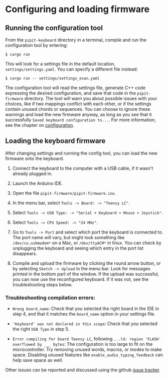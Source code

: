 # Configuring and loading firmware

## Running the configuration tool

From the `pipit-keyboard` directory in a terminal, compile and run the configuration tool by entering:

```
$ cargo run
```

This will look for a settings file in the default location, `settings/settings.yaml`. You can specify a different file instead:


```
$ cargo run -- settings/settings_evan.yaml
```

The configuration tool will read the settings file, generate C++ code expressing the desired configuration, and save that code in the `pipit-firmware` directory. The tool will warn you about possible issues with your choices, like if two mappings conflict with each other, or if the settings contain unused chords or sequences. You can choose to ignore these warnings and load the new firmware anyway, as long as you see that it successfully `Saved keyboard configuration to...`. For more information, see the chapter on [configuration](config/README.html).


## Loading the keyboard firmware

After changing settings and running the config tool, you can load the new firmware onto the keyboard.

1. Connect the keyboard to the computer with a USB cable, if it wasn't already plugged in.

2. Launch the Arduino IDE. 

3. Open the file `pipit-firmware/pipit-firmware.ino`. 

4. In the menu bar, select `Tools -> Board: -> "Teensy LC"`. 

5. Select `Tools -> USB Type: -> "Serial + Keyboard + Mouse + Joystick"`.

6. Select `Tools -> CPU Speed: -> "24 MHz"`.

7. Go to `Tools -> Port` and select which port the keyboard is connected to. The port name will vary, but might look something like `/dev/cu.usbmodem*` on a Mac, or `/dev/ttyACM*` in linux. You can check by unplugging the keyboard and seeing which entry in the port list disappears.

8. Compile and upload the firmware by clicking the round arrow button, or by selecting `Sketch -> Upload` in the menu bar. Look for messages printed in the bottom part of the window. If the upload was successful, you can now use the reconfigured keyboard. If it was not, see the troubleshooting steps below.


### Troubleshooting compilation errors:

- `Wrong board_name`: Check that you selected the right board in the IDE in step 4, and that it matches the `board_name` option in your settings file.

- `'Keyboard' was not declared in this scope`: Check that you selected the right `USB Type` in step 5.

- `Error compiling for board Teensy LC`, following `...ld: region 'FLASH' overflowed by ___ bytes`: The configuration is too large to fit on the microcontroller. Try removing unused words, macros, or modes to make space. Disabling unused features like `enable_audio_typing_feedback` can help save space as well.

Other issues can be reported and discussed using the github [issue tracker](https://github.com/e-matteson/pipit-keyboard/issues).
